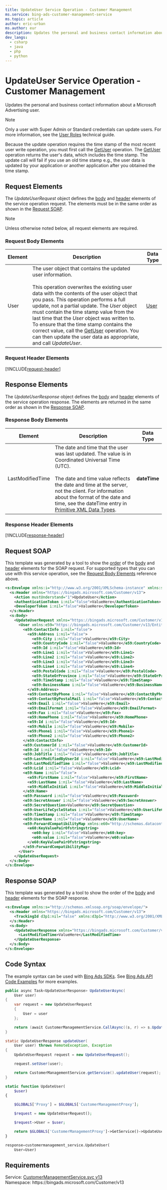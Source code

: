 ```yaml
---
title: UpdateUser Service Operation - Customer Management
ms.service: bing-ads-customer-management-service
ms.topic: article
author: eric-urban
ms.author: eur
description: Updates the personal and business contact information about a Microsoft Advertising user.
dev_langs: 
  - csharp
  - java
  - php
  - python
---
```

# UpdateUser Service Operation - Customer Management
Updates the personal and business contact information about a Microsoft Advertising user. 

> [!NOTE]
> Only a user with Super Admin or Standard credentials can update users. For more information, see the [User Roles](../guides/account-hierarchy-permissions.md#user-roles) technical guide.  

Because the update operation requires the time stamp of the most recent user write operation, you must first call the [GetUser](getuser.md) operation. The [GetUser](getuser.md) operation returns the user's data, which includes the time stamp. The update call will fail if you use an old time stamp e.g., the user data is updated by your application or another application after you obtained the time stamp. 

## <a name="request"></a>Request Elements
The *UpdateUserRequest* object defines the [body](#request-body) and [header](#request-header) elements of the service operation request. The elements must be in the same order as shown in the [Request SOAP](#request-soap). 

> [!NOTE]
> Unless otherwise noted below, all request elements are required.

### <a name="request-body"></a>Request Body Elements

|Element|Description|Data Type|
|-----------|---------------|-------------|
|<a name="user"></a>User|The user object that contains the updated user information.<br/><br/>This operation overwrites the existing user data with the contents of the user object that you pass. This operation performs a full update, not a partial update. The *User* object must contain the time stamp value from the last time that the *User* object was written to. To ensure that the time stamp contains the correct value, call the [GetUser](getuser.md) operation. You can then update the user data as appropriate, and call *UpdateUser*.|[User](user.md)|

### <a name="request-header"></a>Request Header Elements
[!INCLUDE[request-header](./includes/request-header.md)]

## <a name="response"></a>Response Elements
The *UpdateUserResponse* object defines the [body](#response-body) and [header](#response-header) elements of the service operation response. The elements are returned in the same order as shown in the [Response SOAP](#response-soap).

### <a name="response-body"></a>Response Body Elements

|Element|Description|Data Type|
|-----------|---------------|-------------|
|<a name="lastmodifiedtime"></a>LastModifiedTime|The date and time that the user was last updated. The value is in Coordinated Universal Time (UTC).<br/><br/>The date and time value reflects the date and time at the server, not the client. For information about the format of the date and time, see the dateTime entry in [Primitive XML Data Types](https://go.microsoft.com/fwlink/?linkid=859198).|**dateTime**|

### <a name="response-header"></a>Response Header Elements
[!INCLUDE[response-header](./includes/response-header.md)]

## <a name="request-soap"></a>Request SOAP
This template was generated by a tool to show the [order](../guides/services-protocol.md#element-order) of the [body](#request-body) and [header](#request-header) elements for the SOAP request. For supported types that you can use with this service operation, see the [Request Body Elements](#request-body) reference above.

```xml
<s:Envelope xmlns:i="http://www.w3.org/2001/XMLSchema-instance" xmlns:s="http://schemas.xmlsoap.org/soap/envelope/">
  <s:Header xmlns="https://bingads.microsoft.com/Customer/v13">
    <Action mustUnderstand="1">UpdateUser</Action>
    <AuthenticationToken i:nil="false">ValueHere</AuthenticationToken>
    <DeveloperToken i:nil="false">ValueHere</DeveloperToken>
  </s:Header>
  <s:Body>
    <UpdateUserRequest xmlns="https://bingads.microsoft.com/Customer/v13">
      <User xmlns:e59="https://bingads.microsoft.com/Customer/v13/Entities" i:nil="false">
        <e59:ContactInfo i:nil="false">
          <e59:Address i:nil="false">
            <e59:City i:nil="false">ValueHere</e59:City>
            <e59:CountryCode i:nil="false">ValueHere</e59:CountryCode>
            <e59:Id i:nil="false">ValueHere</e59:Id>
            <e59:Line1 i:nil="false">ValueHere</e59:Line1>
            <e59:Line2 i:nil="false">ValueHere</e59:Line2>
            <e59:Line3 i:nil="false">ValueHere</e59:Line3>
            <e59:Line4 i:nil="false">ValueHere</e59:Line4>
            <e59:PostalCode i:nil="false">ValueHere</e59:PostalCode>
            <e59:StateOrProvince i:nil="false">ValueHere</e59:StateOrProvince>
            <e59:TimeStamp i:nil="false">ValueHere</e59:TimeStamp>
            <e59:BusinessName i:nil="false">ValueHere</e59:BusinessName>
          </e59:Address>
          <e59:ContactByPhone i:nil="false">ValueHere</e59:ContactByPhone>
          <e59:ContactByPostalMail i:nil="false">ValueHere</e59:ContactByPostalMail>
          <e59:Email i:nil="false">ValueHere</e59:Email>
          <e59:EmailFormat i:nil="false">ValueHere</e59:EmailFormat>
          <e59:Fax i:nil="false">ValueHere</e59:Fax>
          <e59:HomePhone i:nil="false">ValueHere</e59:HomePhone>
          <e59:Id i:nil="false">ValueHere</e59:Id>
          <e59:Mobile i:nil="false">ValueHere</e59:Mobile>
          <e59:Phone1 i:nil="false">ValueHere</e59:Phone1>
          <e59:Phone2 i:nil="false">ValueHere</e59:Phone2>
        </e59:ContactInfo>
        <e59:CustomerId i:nil="false">ValueHere</e59:CustomerId>
        <e59:Id i:nil="false">ValueHere</e59:Id>
        <e59:JobTitle i:nil="false">ValueHere</e59:JobTitle>
        <e59:LastModifiedByUserId i:nil="false">ValueHere</e59:LastModifiedByUserId>
        <e59:LastModifiedTime i:nil="false">ValueHere</e59:LastModifiedTime>
        <e59:Lcid i:nil="false">ValueHere</e59:Lcid>
        <e59:Name i:nil="false">
          <e59:FirstName i:nil="false">ValueHere</e59:FirstName>
          <e59:LastName i:nil="false">ValueHere</e59:LastName>
          <e59:MiddleInitial i:nil="false">ValueHere</e59:MiddleInitial>
        </e59:Name>
        <e59:Password i:nil="false">ValueHere</e59:Password>
        <e59:SecretAnswer i:nil="false">ValueHere</e59:SecretAnswer>
        <e59:SecretQuestion>ValueHere</e59:SecretQuestion>
        <e59:UserLifeCycleStatus i:nil="false">ValueHere</e59:UserLifeCycleStatus>
        <e59:TimeStamp i:nil="false">ValueHere</e59:TimeStamp>
        <e59:UserName i:nil="false">ValueHere</e59:UserName>
        <e59:ForwardCompatibilityMap xmlns:e60="http://schemas.datacontract.org/2004/07/System.Collections.Generic" i:nil="false">
          <e60:KeyValuePairOfstringstring>
            <e60:key i:nil="false">ValueHere</e60:key>
            <e60:value i:nil="false">ValueHere</e60:value>
          </e60:KeyValuePairOfstringstring>
        </e59:ForwardCompatibilityMap>
      </User>
    </UpdateUserRequest>
  </s:Body>
</s:Envelope>
```

## <a name="response-soap"></a>Response SOAP
This template was generated by a tool to show the order of the [body](#response-body) and [header](#response-header) elements for the SOAP response.

```xml
<s:Envelope xmlns:s="http://schemas.xmlsoap.org/soap/envelope/">
  <s:Header xmlns="https://bingads.microsoft.com/Customer/v13">
    <TrackingId d3p1:nil="false" xmlns:d3p1="http://www.w3.org/2001/XMLSchema-instance">ValueHere</TrackingId>
  </s:Header>
  <s:Body>
    <UpdateUserResponse xmlns="https://bingads.microsoft.com/Customer/v13">
      <LastModifiedTime>ValueHere</LastModifiedTime>
    </UpdateUserResponse>
  </s:Body>
</s:Envelope>
```

## <a name="example"></a>Code Syntax
The example syntax can be used with [Bing Ads SDKs](../guides/client-libraries.md). See [Bing Ads API Code Examples](../guides/code-examples.md) for more examples.
```csharp
public async Task<UpdateUserResponse> UpdateUserAsync(
	User user)
{
	var request = new UpdateUserRequest
	{
		User = user
	};

	return (await CustomerManagementService.CallAsync((s, r) => s.UpdateUserAsync(r), request));
}
```
```java
static UpdateUserResponse updateUser(
	User user) throws RemoteException, Exception
{
	UpdateUserRequest request = new UpdateUserRequest();

	request.setUser(user);

	return CustomerManagementService.getService().updateUser(request);
}
```
```php
static function UpdateUser(
	$user)
{

	$GLOBALS['Proxy'] = $GLOBALS['CustomerManagementProxy'];

	$request = new UpdateUserRequest();

	$request->User = $user;

	return $GLOBALS['CustomerManagementProxy']->GetService()->UpdateUser($request);
}
```
```python
response=customermanagement_service.UpdateUser(
	User=User)
```

## Requirements
Service: [CustomerManagementService.svc v13](https://clientcenter.api.bingads.microsoft.com/Api/CustomerManagement/v13/CustomerManagementService.svc)  
Namespace: https\://bingads.microsoft.com/Customer/v13  


